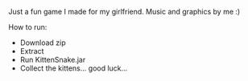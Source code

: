 Just a fun game I made for my girlfriend. Music and graphics by me :)

How to run:
- Download zip
- Extract
- Run KittenSnake.jar
- Collect the kittens... good luck...
